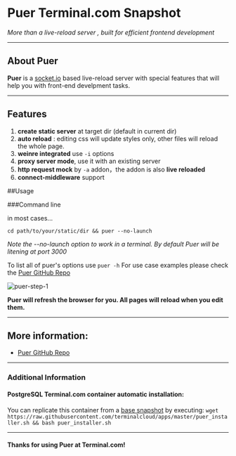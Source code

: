 # **Puer** Terminal.com Snapshot
*More than a live-reload server , built for efficient frontend development*

---

## About Puer

**Puer** is a [socket.io](http://socket.io/) based live-reload server with special features that will help you with front-end develpment tasks. 

---

## Features
1. __create static server__ at target dir (default in current dir)
2. __auto reload__ : editing css will update styles only, other files will reload the whole page.
3. __weinre integrated__  use `-i` options
4. __proxy server mode__, use it with an existing server
5. __http request mock__ by `-a` addon，the addon is also __live reloaded__
6. __connect-middleware__ support



##Usage

###Command line

in most cases...


`cd path/to/your/static/dir && puer --no-launch`


*Note the --no-launch option to work in a terminal. By default Puer will be litening at port 3000*

To list all of puer's options use `puer -h`
For use case examples please check the [Puer GitHub Repo](https://github.com/leeluolee/puer)


![puer-step-1](http://leeluolee.github.io/attach/2014-10/puer-step-1.gif)

**Puer will refresh the browser for you. All pages will reload when you edit them.**


---

## More information:
- [Puer GitHub Repo](https://github.com/leeluolee/puer)

---


### Additional Information
#### PostgreSQL Terminal.com container automatic installation:
You can replicate this container from a [base snapshot](https://www.terminal.com/tiny/FzpHiTXG1K) by executing:
`wget https://raw.githubusercontent.com/terminalcloud/apps/master/puer_installer.sh && bash puer_installer.sh`


---

#### Thanks for using Puer at Terminal.com!